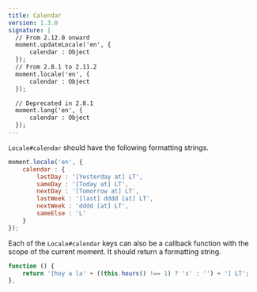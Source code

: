 ```yaml
---
title: Calendar
version: 1.3.0
signature: |
  // From 2.12.0 onward
  moment.updateLocale('en', {
      calendar : Object
  });
  // From 2.8.1 to 2.11.2
  moment.locale('en', {
      calendar : Object
  });

  // Deprecated in 2.8.1
  moment.lang('en', {
      calendar : Object
  });
---
```



`Locale#calendar` should have the following formatting strings.

```javascript
moment.locale('en', {
    calendar : {
        lastDay : '[Yesterday at] LT',
        sameDay : '[Today at] LT',
        nextDay : '[Tomorrow at] LT',
        lastWeek : '[last] dddd [at] LT',
        nextWeek : 'dddd [at] LT',
        sameElse : 'L'
    }
});
```

Each of the `Locale#calendar` keys can also be a callback function with the scope of the current moment. It should return a formatting string.

```javascript
function () {
    return '[hoy a la' + ((this.hours() !== 1) ? 's' : '') + '] LT';
},
```

